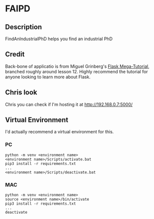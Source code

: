 # FAIPD

## Description

FindAnIndustrialPhD helps you find an industrial PhD

## Credit

Back-bone of applicatio is from Miguel Grinberg's [Flask Mega-Tutorial](https://blog.miguelgrinberg.com/post/the-flask-mega-tutorial-part-i-hello-world), branched roughly around lesson 12. Highly recommend the tutorial for anyone looking to learn more about Flask.


## Chris look
Chris you can check if I'm hosting it at http://192.168.0.7:5000/

## Virtual Environment
I'd actually recommend a virtual environment for this.

### PC
```
python -m venv <environment name>
<environment name>/Scripts/activate.bat
pip3 install -r requirements.txt
...
<environment name>/Scripts/deactivate.bat

```
### MAC
```
python -m venv <environment name>
source <environment name>/bin/activate
pip3 install -r requirements.txt
...
deactivate
```
